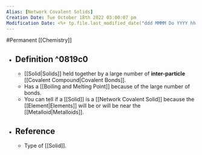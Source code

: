 ```yaml
---
Alias: [Network Covalent Solids]
Creation Date: Tue October 18th 2022 03:00:07 pm 
Modification Date: <%+ tp.file.last_modified_date("ddd MMMM Do YYYY hh:mm:ss a") %>
---
```

#Permanent [[Chemistry]]

- ## Definition ^0819c0
	- [[Solid|Solids]] held together by a large number of **inter-particle** [[Covalent Compound|Covalent Bonds]].
	- Has a [[Boiling and Melting Point]] because of the large number of bonds.
	- You can tell if a [[Solid]] is a [[Network Covalent Solid]] because the [[Element|Elements]] will be or will be near the [[Metalloid|Metalloids]].
- ## Reference
	- Type of [[Solid]].